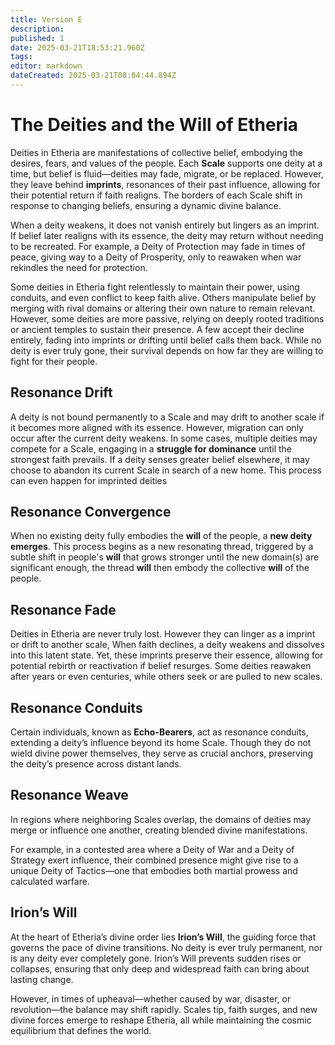 ```yaml
---
title: Version E
description: 
published: 1
date: 2025-03-21T18:53:21.960Z
tags: 
editor: markdown
dateCreated: 2025-03-21T08:04:44.894Z
---
```


# The Deities and the Will of Etheria
Deities in Etheria are manifestations of collective belief, embodying the desires, fears, and values of the people. Each **Scale** supports one deity at a time, but belief is fluid—deities may fade, migrate, or be replaced. However, they leave behind **imprints**, resonances of their past influence, allowing for their potential return if faith realigns. The borders of each Scale shift in response to changing beliefs, ensuring a dynamic divine balance.

When a deity weakens, it does not vanish entirely but lingers as an imprint. If belief later realigns with its essence, the deity may return without needing to be recreated. For example, a Deity of Protection may fade in times of peace, giving way to a Deity of Prosperity, only to reawaken when war rekindles the need for protection.

Some deities in Etheria fight relentlessly to maintain their power, using conduits, and even conflict to keep faith alive. Others manipulate belief by merging with rival domains or altering their own nature to remain relevant. However, some deities are more passive, relying on deeply rooted traditions or ancient temples to sustain their presence. A few accept their decline entirely, fading into imprints or drifting until belief calls them back. While no deity is ever truly gone, their survival depends on how far they are willing to fight for their people.

## Resonance Drift
A deity is not bound permanently to a Scale and may drift to another scale if it becomes more aligned with its essence. However, migration can only occur after the current deity weakens. In some cases, multiple deities may compete for a Scale, engaging in a **struggle for dominance** until the strongest faith prevails. If a deity senses greater belief elsewhere, it may choose to abandon its current Scale in search of a new home. This process can even happen for imprinted deities

## Resonance Convergence
When no existing deity fully embodies the **will** of the people, a **new deity emerges**. This process begins as a new resonating thread, triggered by a subtle shift in people's **will** that grows stronger until the new domain(s) are significant enough, the thread **will** then embody the collective **will** of the people.

## Resonance Fade
Deities in Etheria are never truly lost. However they can linger as a imprint or drift to another scale, When faith declines, a deity weakens and dissolves into this latent state. Yet, these imprints preserve their essence, allowing for potential rebirth or reactivation if belief resurges. Some deities reawaken after years or even centuries, while others seek or are pulled to new scales.

## Resonance Conduits
Certain individuals, known as **Echo-Bearers**, act as resonance conduits, extending a deity’s influence beyond its home Scale. Though they do not wield divine power themselves, they serve as crucial anchors, preserving the deity’s presence across distant lands.

## Resonance Weave
In regions where neighboring Scales overlap, the domains of deities may merge or influence one another, creating blended divine manifestations. 

For example, in a contested area where a Deity of War and a Deity of Strategy exert influence, their combined presence might give rise to a unique Deity of Tactics—one that embodies both martial prowess and calculated warfare.

## Irion’s Will
At the heart of Etheria’s divine order lies **Irion’s Will**, the guiding force that governs the pace of divine transitions. No deity is ever truly permanent, nor is any deity ever completely gone. Irion’s Will prevents sudden rises or collapses, ensuring that only deep and widespread faith can bring about lasting change.

However, in times of upheaval—whether caused by war, disaster, or revolution—the balance may shift rapidly. Scales tip, faith surges, and new divine forces emerge to reshape Etheria, all while maintaining the cosmic equilibrium that defines the world.

